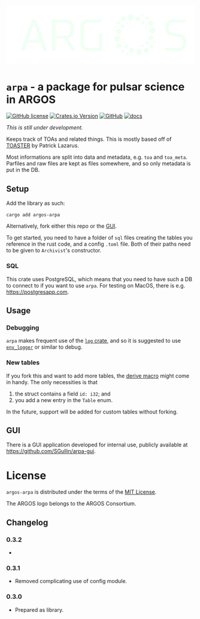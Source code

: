 ![logo](logo_cnbg.png)
# `arpa` - a package for pulsar science in ARGOS
[![GitHub license](https://img.shields.io/badge/license-MIT-blue)](#license)
[![Crates.io Version](https://img.shields.io/crates/v/argos-arpa)](https://crates.io/crates/argos-arpa)
[![GitHub](https://badgen.net/badge/icon/github?icon=github&label)](https://github.com/SGullin/arpa)
[![docs](https://img.shields.io/docsrs/argos-arpa?logo=rust&style)](https://docs.rs/argos-arpa/latest/)

*This is still under development.*

Keeps track of TOAs and related things. This is mostly based off of [TOASTER](https://github.com/plazar/TOASTER) by Patrick Lazarus.

Most informations are split into data and metadata, e.g. `toa` and `toa_meta`. Parfiles and raw files are kept as files somewhere, and so only metadata is put in the DB.

## Setup
Add the library as such:
```
cargo add argos-arpa
```
Alternatively, fork either this repo or the [GUI](#gui).

To get started, you need to have a folder of `sql` files creating the tables you reference in the rust code, and a config `.toml` file. Both of their paths need to be given to `Archivist`'s constructor.

### SQL
This crate uses PostgreSQL, which means that you need to have such a DB to connect to if you want to use `arpa`. For testing on MacOS, there is e.g. https://postgresapp.com.

## Usage
### Debugging
`arpa` makes frequent use of the [`log` crate](https://crates.io/crates/log), and so it is suggested to use [`env_logger`](https://crates.io/crates/env_logger) or similar to debug.

### New tables
If you fork this and want to add more tables, the [derive macro](https://github.com/SGullin/arpa-item-macro) might come in handy. The only necessities is that 
 1) the struct contains a field `id: i32`; and
 2) you add a new entry in the `Table` enum. 

In the future, support will be added for custom tables without forking.

## GUI
There is a GUI application developed for internal use, publicly available at https://github.com/SGullin/arpa-gui.

# License
`argos-arpa` is distributed under the terms of the [MIT License](LICENSE-MIT).

The ARGOS logo belongs to the ARGOS Consortium.

## Changelog
### 0.3.2
 - 

### 0.3.1
 - Removed complicating use of config module.

### 0.3.0
 - Prepared as library.

